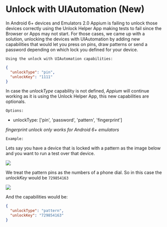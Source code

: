 # Unlock with UIAutomation (New)
In Android 6+ devices and Emulators 2.0 Appium is failing to unlock those devices correctly
using the Unlock Helper App making tests to fail since the Browser or Apps may not start.
For those cases, we came up with a solution, unlocking the devices with UIAutomation by
adding new capabilities that would let you press on pins, draw patterns or send a password
depending on which lock you defined for your device.

`Using the unlock with UIAutomation capabilities:`
```json
{
  "unlockType": "pin",
  "unlockKey": "1111"
}
```
In case the *unlockType*  capability is not defined, *Appium* will continue working as it is using the Unlock Helper App, this new capabilities are optionals.

`Options:`
* unlockType: ['pin',  'password', 'pattern', 'fingerprint']

*fingerprint unlock only works for Android 6+ emulators*


`Example:`

Lets say you have a device that is locked with a pattern  as the image below and you want to run a test over that device.

<img src="https://dl.dropboxusercontent.com/u/8655269/Screen%20Shot%202017-02-23%20at%2011.06.10%20AM.png" />

We treat the pattern pins as the numbers of a phone dial. So in this case the *unlockKey* would be `729854163`

<img src="https://dl.dropboxusercontent.com/u/8655269/Screen%20Shot%202017-02-23%20at%2011.06.20%20AM.png" />

And the capabilities would be:
```json
{
  "unlockType": "pattern",
  "unlockKey": "729854163"
}
```
